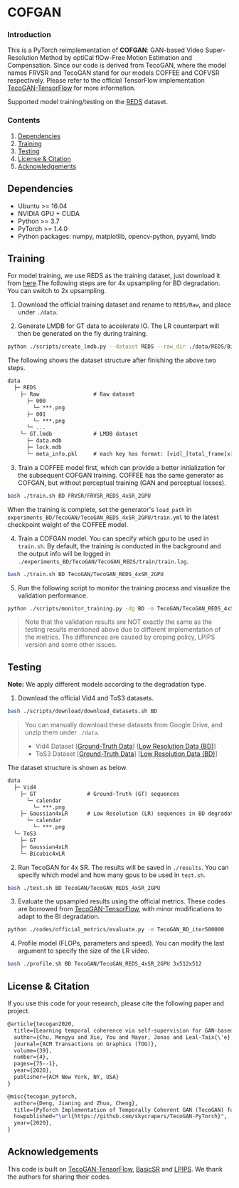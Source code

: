 # COFGAN

### Introduction
This is a PyTorch reimplementation of **COFGAN**: GAN-based Video Super-Resolution Method by optiCal flOw-Free Motion Estimation and Compensation. Since our code is derived from TecoGAN, where the model names FRVSR and TecoGAN stand for our models COFFEE and COFVSR respectively. Please refer to the official TensorFlow implementation [TecoGAN-TensorFlow](https://github.com/thunil/TecoGAN) for more information.

Supported model training/testing on the [REDS](https://seungjunnah.github.io/Datasets/reds.html) dataset.


### Contents
1. [Dependencies](#dependencies)
1. [Training](#training)
1. [Testing](#testing)
1. [License & Citation](#license--citation)
1. [Acknowledgements](#acknowledgements)



## Dependencies
- Ubuntu >= 16.04
- NVIDIA GPU + CUDA
- Python >= 3.7
- PyTorch >= 1.4.0
- Python packages: numpy, matplotlib, opencv-python, pyyaml, lmdb

## Training
For model training, we use REDS as the training dataset, just download it from [here](https://seungjunnah.github.io/Datasets/reds.html).The following steps are for 4x upsampling for BD degradation. You can switch to 2x upsampling.

1. Download the official training dataset and rename to `REDS/Raw`, and place under `./data`.

2. Generate LMDB for GT data to accelerate IO. The LR counterpart will then be generated on the fly during training.
```bash
python ./scripts/create_lmdb.py --dataset REDS --raw_dir ./data/REDS/Bicubic4xLR --lmdb_dir ./data/REDS/Bicubic4xLR.lmdb
```

The following shows the dataset structure after finishing the above two steps.
```tex
data
  ├─ REDS
    ├─ Raw                 # Raw dataset
      ├─ 000
        └─ ***.png
      ├─ 001
        └─ ***.png
      └─ ...
    └─ GT.lmdb             # LMDB dataset
      ├─ data.mdb
      ├─ lock.mdb
      └─ meta_info.pkl     # each key has format: [vid]_[total_frame]x[h]x[w]_[i-th_frame]
```

3. Train a COFFEE model first, which can provide a better initialization for the subsequent COFGAN training. COFFEE has the same generator as COFGAN, but without perceptual training (GAN and perceptual losses).
```bash
bash ./train.sh BD FRVSR/FRVSR_REDS_4xSR_2GPU
```

When the training is complete, set the generator's `load_path` in `experiments_BD/TecoGAN/TecoGAN_REDS_4xSR_2GPU/train.yml` to the latest checkpoint weight of the COFFEE model.

4. Train a COFGAN model. You can specify which gpu to be used in `train.sh`. By default, the training is conducted in the background and the output info will be logged in `./experiments_BD/TecoGAN/TecoGAN_REDS/train/train.log`.
```bash
bash ./train.sh BD TecoGAN/TecoGAN_REDS_4xSR_2GPU
```

5. Run the following script to monitor the training process and visualize the validation performance.
```bash
python ./scripts/monitor_training.py -dg BD -m TecoGAN/TecoGAN_REDS_4xSR_2GPU -ds Vid4
```
> Note that the validation results are NOT exactly the same as the testing results mentioned above due to different implementation of the metrics. The differences are caused by croping policy, LPIPS version and some other issues.

## Testing

**Note:** We apply different models according to the degradation type. 

1. Download the official Vid4 and ToS3 datasets.
```bash
bash ./scripts/download/download_datasets.sh BD 
```
> You can manually download these datasets from Google Drive, and unzip them under `./data`.
> * Vid4 Dataset [[Ground-Truth Data](https://drive.google.com/file/d/1T8TuyyOxEUfXzCanH5kvNH2iA8nI06Wj/view?usp=sharing)] [[Low Resolution Data (BD)](https://drive.google.com/file/d/1-5NFW6fEPUczmRqKHtBVyhn2Wge6j3ma/view?usp=sharing)]
> * ToS3 Dataset [[Ground-Truth Data](https://drive.google.com/file/d/1XoR_NVBR-LbZOA8fXh7d4oPV0M8fRi8a/view?usp=sharing)] [[Low Resolution Data (BD)](https://drive.google.com/file/d/1rDCe61kR-OykLyCo2Ornd2YgPnul2ffM/view?usp=sharing)]

The dataset structure is shown as below.
```tex
data
  ├─ Vid4
    ├─ GT                # Ground-Truth (GT) sequences
      └─ calendar
        └─ ***.png
    ├─ Gaussian4xLR      # Low Resolution (LR) sequences in BD degradation
      └─ calendar
        └─ ***.png
  └─ ToS3
    ├─ GT
    ├─ Gaussian4xLR
    └─ Bicubic4xLR
```

2. Run TecoGAN for 4x SR. The results will be saved in `./results`. You can specify which model and how many gpus to be used in `test.sh`.
```bash
bash ./test.sh BD TecoGAN/TecoGAN_REDS_4xSR_2GPU
```

3. Evaluate the upsampled results using the official metrics. These codes are borrowed from [TecoGAN-TensorFlow](https://github.com/thunil/TecoGAN), with minor modifications to adapt to the BI degradation.
```bash
python ./codes/official_metrics/evaluate.py -m TecoGAN_BD_iter500000
```

4. Profile model (FLOPs, parameters and speed). You can modify the last argument to specify the size of the LR video.
```bash
bash ./profile.sh BD TecoGAN/TecoGAN_REDS_4xSR_2GPU 3x512x512
```




## License & Citation
If you use this code for your research, please cite the following paper and project.
```tex
@article{tecogan2020,
  title={Learning temporal coherence via self-supervision for GAN-based video generation},
  author={Chu, Mengyu and Xie, You and Mayer, Jonas and Leal-Taix{\'e}, Laura and Thuerey, Nils},
  journal={ACM Transactions on Graphics (TOG)},
  volume={39},
  number={4},
  pages={75--1},
  year={2020},
  publisher={ACM New York, NY, USA}
}
```
```tex
@misc{tecogan_pytorch,
  author={Deng, Jianing and Zhuo, Cheng},
  title={PyTorch Implementation of Temporally Coherent GAN (TecoGAN) for Video Super-Resolution},
  howpublished="\url{https://github.com/skycrapers/TecoGAN-PyTorch}",
  year={2020},
}
```


## Acknowledgements
This code is built on [TecoGAN-TensorFlow](https://github.com/thunil/TecoGAN), [BasicSR](https://github.com/xinntao/BasicSR) and [LPIPS](https://github.com/richzhang/PerceptualSimilarity). We thank the authors for sharing their codes.
